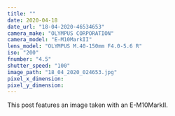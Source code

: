 ```yaml
---
title: ""
date: 2020-04-18
date_url: "18-04-2020-46534653"
camera_make: "OLYMPUS CORPORATION"
camera_model: "E-M10MarkII"
lens_model: "OLYMPUS M.40-150mm F4.0-5.6 R"
iso: "200"
fnumber: "4.5"
shutter_speed: "100"
image_path: "18_04_2020_024653.jpg"
pixel_x_dimension: 
pixel_y_dimension: 
---
```


This post features an image taken with an E-M10MarkII.